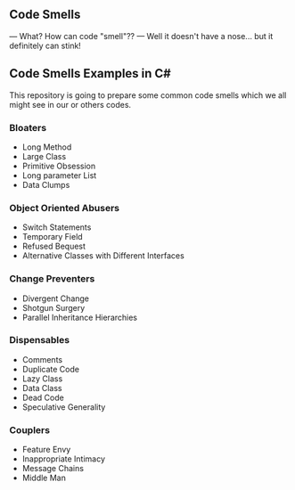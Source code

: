 ## Code Smells
— What? How can code "smell"??
— Well it doesn't have a nose... but it definitely can stink!


## Code Smells Examples in C#
This repository is going to prepare some common code smells which we all might see in our or others codes.

### Bloaters
- Long Method
- Large Class
- Primitive Obsession
- Long parameter List
- Data Clumps

### Object Oriented Abusers
- Switch Statements
- Temporary Field
- Refused Bequest
- Alternative Classes with Different Interfaces

### Change Preventers
- Divergent Change
- Shotgun Surgery
- Parallel Inheritance Hierarchies

### Dispensables
- Comments
- Duplicate Code
- Lazy Class
- Data Class
- Dead Code
- Speculative Generality

### Couplers
- Feature Envy
- Inappropriate Intimacy
- Message Chains
- Middle Man